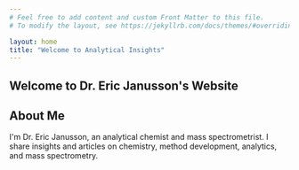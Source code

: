 ```yaml
---
# Feel free to add content and custom Front Matter to this file.
# To modify the layout, see https://jekyllrb.com/docs/themes/#overriding-theme-defaults

layout: home
title: "Welcome to Analytical Insights"
---
```


## Welcome to Dr. Eric Janusson's Website

## About Me

I'm Dr. Eric Janusson, an analytical chemist and mass spectrometrist. I share insights and articles on chemistry, method development, analytics, and mass spectrometry.
